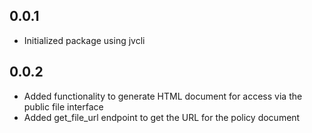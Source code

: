 ## 0.0.1
- Initialized package using jvcli

## 0.0.2
- Added functionality to generate HTML document for access via the public file interface
- Added get_file_url endpoint to get the URL for the policy document
